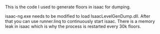 This is the code I used to generate floors in isaac for dumping.

isaac-ng.exe needs to be modified to load IsaacLevelGenDump.dll.
After that you can use runner.linq to continuously start isaac.
There is a memory leak in isaac which is why the process is restarted every 30k floors.